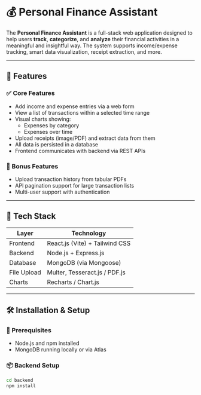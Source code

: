 # 💰 Personal Finance Assistant

The **Personal Finance Assistant** is a full-stack web application designed to help users **track**, **categorize**, and **analyze** their financial activities in a meaningful and insightful way. The system supports income/expense tracking, smart data visualization, receipt extraction, and more.

---

## 🚀 Features

### ✅ Core Features
- Add income and expense entries via a web form
- View a list of transactions within a selected time range
- Visual charts showing:
  - Expenses by category
  - Expenses over time
- Upload receipts (image/PDF) and extract data from them
- All data is persisted in a database
- Frontend communicates with backend via REST APIs

### 🌟 Bonus Features
- Upload transaction history from tabular PDFs
- API pagination support for large transaction lists
- Multi-user support with authentication

---

## 🧩 Tech Stack

| Layer      | Technology                     |
|------------|--------------------------------|
| Frontend   | React.js (Vite) + Tailwind CSS |
| Backend    | Node.js + Express.js           |
| Database   | MongoDB (via Mongoose)         |
| File Upload| Multer, Tesseract.js / PDF.js  |
| Charts     | Recharts / Chart.js            |

---

## 🛠️ Installation & Setup

### 🔗 Prerequisites
- Node.js and npm installed
- MongoDB running locally or via Atlas

### 📦 Backend Setup

```bash
cd backend
npm install
